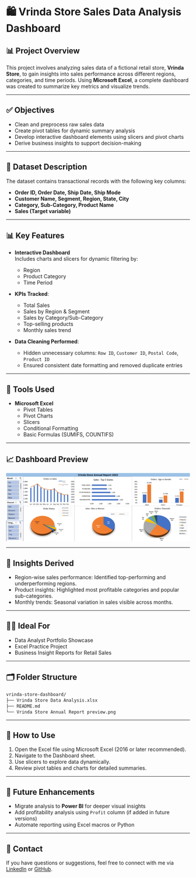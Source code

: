 # 🛍️ Vrinda Store Sales Data Analysis Dashboard

## 📊 Project Overview

This project involves analyzing sales data of a fictional retail store, **Vrinda Store**, to gain insights into sales performance across different regions, categories, and time periods. Using **Microsoft Excel**, a complete dashboard was created to summarize key metrics and visualize trends.

---

## ✅ Objectives

- Clean and preprocess raw sales data  
- Create pivot tables for dynamic summary analysis  
- Develop interactive dashboard elements using slicers and pivot charts  
- Derive business insights to support decision-making  

---

## 📁 Dataset Description

The dataset contains transactional records with the following key columns:

- **Order ID, Order Date, Ship Date, Ship Mode**
- **Customer Name, Segment, Region, State, City**
- **Category, Sub-Category, Product Name**
- **Sales (Target variable)**

---

## 📊 Key Features

- **Interactive Dashboard**  
  Includes charts and slicers for dynamic filtering by:
  - Region
  - Product Category
  - Time Period
  
- **KPIs Tracked**:
  - Total Sales
  - Sales by Region & Segment
  - Sales by Category/Sub-Category
  - Top-selling products
  - Monthly sales trend
  
- **Data Cleaning Performed**:
  - Hidden unnecessary columns: `Row ID`, `Customer ID`, `Postal Code`, `Product ID`
  - Ensured consistent date formatting and removed duplicate entries

---

## 🧰 Tools Used

- **Microsoft Excel**  
  - Pivot Tables  
  - Pivot Charts  
  - Slicers  
  - Conditional Formatting  
  - Basic Formulas (SUMIFS, COUNTIFS)

---
## 📈 Dashboard Preview


![alt text](<https://github.com/Saidatta1101/Vrinda-Store-Data-Analysis/blob/main/vrinda%20dashboard.png>)

---

## 🧠 Insights Derived

- Region-wise sales performance: Identified top-performing and underperforming regions.
- Product insights: Highlighted most profitable categories and popular sub-categories.
- Monthly trends: Seasonal variation in sales visible across months.

---

## 🧑‍💼 Ideal For

- Data Analyst Portfolio Showcase  
- Excel Practice Project  
- Business Insight Reports for Retail Sales  

---

## 🗂️ Folder Structure

```
vrinda-store-dashboard/
├── Vrinda Store Data Analysis.xlsx
├── README.md
└── Vrinda Store Annual Report preview.png
```

---

## 🚀 How to Use

1. Open the Excel file using Microsoft Excel (2016 or later recommended).
2. Navigate to the Dashboard sheet.
3. Use slicers to explore data dynamically.
4. Review pivot tables and charts for detailed summaries.

---

## 📌 Future Enhancements

- Migrate analysis to **Power BI** for deeper visual insights  
- Add profitability analysis using `Profit` column (if added in future versions)  
- Automate reporting using Excel macros or Python

---

## 📧 Contact

If you have questions or suggestions, feel free to connect with me via [LinkedIn](www.linkedin.com/in/saidatta-aligety-2b20382b7) or [GitHub](https://github.com/Saidatta1101).
